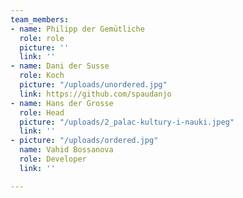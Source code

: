 ```yaml
---
team_members:
- name: Philipp der Gemütliche
  role: role
  picture: ''
  link: ''
- name: Dani der Susse
  role: Koch
  picture: "/uploads/unordered.jpg"
  link: https://github.com/spaudanjo
- name: Hans der Grosse
  role: Head
  picture: "/uploads/2_palac-kultury-i-nauki.jpeg"
  link: ''
- picture: "/uploads/ordered.jpg"
  name: Vahid Bossanova
  role: Developer
  link: ''

---
```

